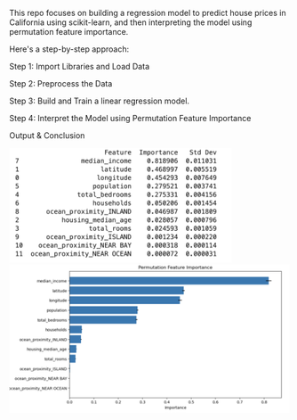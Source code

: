  This repo focuses on building a regression model to predict house prices in California using scikit-learn, and then interpreting the model using permutation feature importance. 

Here's a step-by-step approach:

Step 1: Import Libraries and Load Data

Step 2: Preprocess the Data

Step 3: Build and Train a linear regression model.

Step 4: Interpret the Model using Permutation Feature Importance

Output & Conclusion

<img src="images/outputImage2.png" alt="My Image" width="400"/>
<img src="images/outputImage1.png" alt="My Image" width="700"/>
